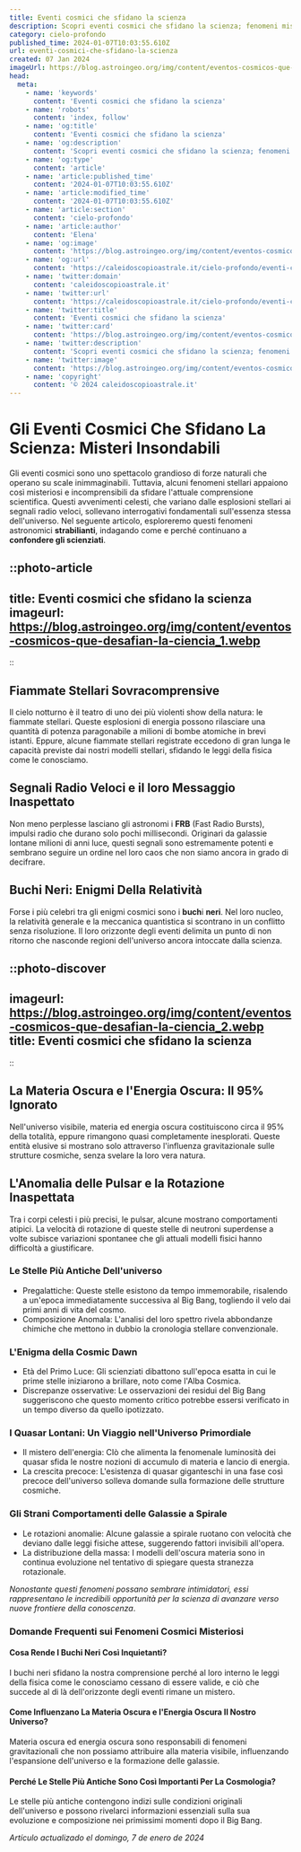 ```yaml
---
title: Eventi cosmici che sfidano la scienza
description: Scopri eventi cosmici che sfidano la scienza; fenomeni misteriosi, spiegazioni sorprendenti e foto mozzafiato. Leggi ora e stupisciti!
category: cielo-profondo
published_time: 2024-01-07T10:03:55.610Z
url: eventi-cosmici-che-sfidano-la-scienza
created: 07 Jan 2024
imageUrl: https://blog.astroingeo.org/img/content/eventos-cosmicos-que-desafian-la-ciencia_1.webp
head:
  meta:
    - name: 'keywords'
      content: 'Eventi cosmici che sfidano la scienza'
    - name: 'robots'
      content: 'index, follow'
    - name: 'og:title'
      content: 'Eventi cosmici che sfidano la scienza'
    - name: 'og:description'
      content: 'Scopri eventi cosmici che sfidano la scienza; fenomeni misteriosi, spiegazioni sorprendenti e foto mozzafiato. Leggi ora e stupisciti!'
    - name: 'og:type'
      content: 'article'
    - name: 'article:published_time'
      content: '2024-01-07T10:03:55.610Z'
    - name: 'article:modified_time'
      content: '2024-01-07T10:03:55.610Z'
    - name: 'article:section'
      content: 'cielo-profondo'
    - name: 'article:author'
      content: 'Elena'
    - name: 'og:image'
      content: 'https://blog.astroingeo.org/img/content/eventos-cosmicos-que-desafian-la-ciencia_1.webp'
    - name: 'og:url'
      content: 'https://caleidoscopioastrale.it/cielo-profondo/eventi-cosmici-che-sfidano-la-scienza'
    - name: 'twitter:domain'
      content: 'caleidoscopioastrale.it'
    - name: 'twitter:url'
      content: 'https://caleidoscopioastrale.it/cielo-profondo/eventi-cosmici-che-sfidano-la-scienza'
    - name: 'twitter:title'
      content: 'Eventi cosmici che sfidano la scienza'
    - name: 'twitter:card'
      content: 'https://blog.astroingeo.org/img/content/eventos-cosmicos-que-desafian-la-ciencia_1.webp'
    - name: 'twitter:description'
      content: 'Scopri eventi cosmici che sfidano la scienza; fenomeni misteriosi, spiegazioni sorprendenti e foto mozzafiato. Leggi ora e stupisciti!'
    - name: 'twitter:image'
      content: 'https://blog.astroingeo.org/img/content/eventos-cosmicos-que-desafian-la-ciencia_1.webp'
    - name: 'copyright'
      content: '© 2024 caleidoscopioastrale.it'
---
```

# **Gli Eventi Cosmici Che Sfidano La Scienza: Misteri Insondabili**

Gli eventi cosmici sono uno spettacolo grandioso di forze naturali che operano su scale inimmaginabili. Tuttavia, alcuni fenomeni stellari appaiono così misteriosi e incomprensibili da sfidare l'attuale comprensione scientifica. Questi avvenimenti celesti, che variano dalle esplosioni stellari ai segnali radio veloci, sollevano interrogativi fondamentali sull'essenza stessa dell'universo. Nel seguente articolo, esploreremo questi fenomeni astronomici **strabilianti**, indagando come e perché continuano a **confondere gli scienziati**.

::photo-article
---
title: Eventi cosmici che sfidano la scienza
imageurl: https://blog.astroingeo.org/img/content/eventos-cosmicos-que-desafian-la-ciencia_1.webp
---
::

## Fiammate Stellari Sovracomprensive

Il cielo notturno è il teatro di uno dei più violenti show della natura: le fiammate stellari. Queste esplosioni di energia possono rilasciare una quantità di potenza paragonabile a milioni di bombe atomiche in brevi istanti. Eppure, alcune fiammate stellari registrate eccedono di gran lunga le capacità previste dai nostri modelli stellari, sfidando le leggi della fisica come le conosciamo.

## Segnali Radio Veloci e il loro Messaggio Inaspettato

Non meno perplesse lasciano gli astronomi i **FRB** (Fast Radio Bursts), impulsi radio che durano solo pochi millisecondi. Originari da galassie lontane milioni di anni luce, questi segnali sono estremamente potenti e sembrano seguire un ordine nel loro caos che non siamo ancora in grado di decifrare.

## Buchi Neri: Enigmi Della Relatività 

Forse i più celebri tra gli enigmi cosmici sono i **buch**i **neri**. Nel loro nucleo, la relatività generale e la meccanica quantistica si scontrano in un conflitto senza risoluzione. Il loro orizzonte degli eventi delimita un punto di non ritorno che nasconde regioni dell'universo ancora intoccate dalla scienza.

::photo-discover
---
imageurl: https://blog.astroingeo.org/img/content/eventos-cosmicos-que-desafian-la-ciencia_2.webp
title: Eventi cosmici che sfidano la scienza
---
::

## La Materia Oscura e l'Energia Oscura: Il 95% Ignorato 

Nell'universo visibile, materia ed energia oscura costituiscono circa il 95% della totalità, eppure rimangono quasi completamente inesplorati. Queste entità elusive si mostrano solo attraverso l'influenza gravitazionale sulle strutture cosmiche, senza svelare la loro vera natura.

## L'Anomalia delle Pulsar e la Rotazione Inaspettata

Tra i corpi celesti i più precisi, le pulsar, alcune mostrano comportamenti atipici. La velocità di rotazione di queste stelle di neutroni superdense a volte subisce variazioni spontanee che gli attuali modelli fisici hanno difficoltà a giustificare.

### Le Stelle Più Antiche Dell'universo

- Pregalattiche: Queste stelle esistono da tempo immemorabile, risalendo a un'epoca immediatamente successiva al Big Bang, togliendo il velo dai primi anni di vita del cosmo.
- Composizione Anomala: L'analisi del loro spettro rivela abbondanze chimiche che mettono in dubbio la cronologia stellare convenzionale.

### L'Enigma della Cosmic Dawn

- Età del Primo Luce: Gli scienziati dibattono sull'epoca esatta in cui le prime stelle iniziarono a brillare, noto come l'Alba Cosmica.
- Discrepanze osservative: Le osservazioni dei residui del Big Bang suggeriscono che questo momento critico potrebbe essersi verificato in un tempo diverso da quello ipotizzato.

### I Quasar Lontani: Un Viaggio nell'Universo Primordiale

- Il mistero dell'energia: CIò che alimenta la fenomenale luminosità dei quasar sfida le nostre nozioni di accumulo di materia e lancio di energia.
- La crescita precoce: L'esistenza di quasar giganteschi in una fase così precoce dell'universo solleva domande sulla formazione delle strutture cosmiche.

### Gli Strani Comportamenti delle Galassie a Spirale

- Le rotazioni anomalie: Alcune galassie a spirale ruotano con velocità che deviano dalle leggi fisiche attese, suggerendo fattori invisibili all'opera.
- La distribuzione della massa: I modelli dell'oscura materia sono in continua evoluzione nel tentativo di spiegare questa stranezza rotazionale.

*Nonostante questi fenomeni possano sembrare intimidatori, essi rappresentano le incredibili opportunità per la scienza di avanzare verso nuove frontiere della conoscenza*.

### Domande Frequenti sui Fenomeni Cosmici Misteriosi

#### Cosa Rende I Buchi Neri Così Inquietanti?
I buchi neri sfidano la nostra comprensione perché al loro interno le leggi della fisica come le conosciamo cessano di essere valide, e ciò che succede al di là dell'orizzonte degli eventi rimane un mistero.

#### Come Influenzano La Materia Oscura e l'Energia Oscura Il Nostro Universo?
Materia oscura ed energia oscura sono responsabili di fenomeni gravitazionali che non possiamo attribuire alla materia visibile, influenzando l'espansione dell'universo e la formazione delle galassie.

#### Perché Le Stelle Più Antiche Sono Così Importanti Per La Cosmologia?
Le stelle più antiche contengono indizi sulle condizioni originali dell'universo e possono rivelarci informazioni essenziali sulla sua evoluzione e composizione nei primissimi momenti dopo il Big Bang.

_Artículo actualizado el domingo, 7 de enero de 2024_